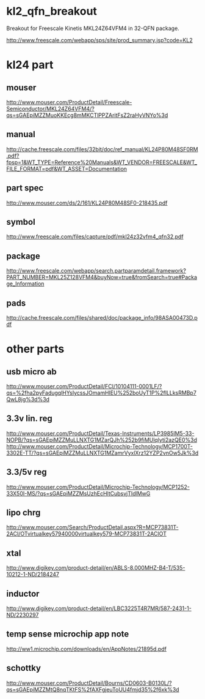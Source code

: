 kl2_qfn_breakout
================

Breakout for Freescale Kinetis MKL24Z64VFM4 in 32-QFN package.

http://www.freescale.com/webapp/sps/site/prod_summary.jsp?code=KL2

kl24 part
=====
mouser
-----
http://www.mouser.com/ProductDetail/Freescale-Semiconductor/MKL24Z64VFM4/?qs=sGAEpiMZZMuoKKEcg8mMKCTlPPZAritFsZ2raHyVNYo%3d

manual
-----
http://cache.freescale.com/files/32bit/doc/ref_manual/KL24P80M48SF0RM.pdf?fpsp=1&WT_TYPE=Reference%20Manuals&WT_VENDOR=FREESCALE&WT_FILE_FORMAT=pdf&WT_ASSET=Documentation

part spec
-----
http://www.mouser.com/ds/2/161/KL24P80M48SF0-218435.pdf

symbol
-----
http://www.freescale.com/files/capture/pdf/mkl24z32vfm4_qfn32.pdf

package
-----
http://www.freescale.com/webapp/search.partparamdetail.framework?PART_NUMBER=MKL25Z128VFM4&buyNow=true&fromSearch=true#Package_Information

pads
-----
http://cache.freescale.com/files/shared/doc/package_info/98ASA00473D.pdf

other parts
=====
usb micro ab
-----
http://www.mouser.com/ProductDetail/FCI/10104111-0001LF/?qs=%2fha2pyFadugqlHYsIycssJOmamHIEU%252boUyT1P%2flLLksRMBp7QwL8jg%3d%3d

3.3v lin. reg
-----
http://www.mouser.com/ProductDetail/Texas-Instruments/LP3985IM5-33-NOPB/?qs=sGAEpiMZZMuLLNXTG1MZarQJh%252b9fiMUlqlyti2azQE0%3d
http://www.mouser.com/ProductDetail/Microchip-Technology/MCP1700T-3302E-TT/?qs=sGAEpiMZZMuLLNXTG1MZamrVyxlXrz12YZP2vnOw5Jk%3d

3.3/5v reg
-----
http://www.mouser.com/ProductDetail/Microchip-Technology/MCP1252-33X50I-MS/?qs=sGAEpiMZZMsUzhEcHltCubsvjTIdlMwG

lipo chrg
-----
http://www.mouser.com/Search/ProductDetail.aspx?R=MCP73831T-2ACI/OTvirtualkey57940000virtualkey579-MCP73831T-2ACIOT

xtal
-----
http://www.digikey.com/product-detail/en/ABLS-8.000MHZ-B4-T/535-10212-1-ND/2184247

inductor
-----
http://www.digikey.com/product-detail/en/LBC3225T4R7MR/587-2431-1-ND/2230297

temp sense microchip app note
-----
http://ww1.microchip.com/downloads/en/AppNotes/21895d.pdf

schottky
-----
http://www.mouser.com/ProductDetail/Bourns/CD0603-B0130L/?qs=sGAEpiMZZMtQ8nqTKtFS%2fAXFgjeuToUU4fmjd35%2f6xk%3d
